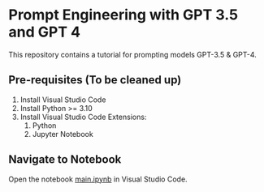 # Prompt Engineering with GPT 3.5 and GPT 4
 
This repository contains a tutorial for prompting models GPT-3.5 & GPT-4.

## Pre-requisites (To be cleaned up)
1. Install Visual Studio Code
1. Install Python >= 3.10
1. Install Visual Studio Code Extensions:
    1. Python
    1. Jupyter Notebook

## Navigate to Notebook
Open the notebook [main.ipynb](main.ipynb) in Visual Studio Code.